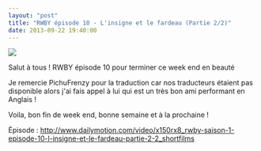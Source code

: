 ```yaml
---
layout: "post"
title: "RWBY épisode 10 - L'insigne et le fardeau (Partie 2/2)"
date: 2013-09-22 19:40:00
---
```

![](http://images1.wikia.nocookie.net/__cb20130919232948/rwby/images/thumb/f/fc/10_00001.png/250px-10_00001.png)

Salut à tous ! RWBY épisode 10 pour terminer ce week end en beauté

Je remercie PichuFrenzy pour la traduction car nos traducteurs étaient pas disponible alors j'ai fais appel à lui qui est un très bon ami performant en Anglais !

Voila, bon fin de week end, bonne semaine et à la prochaine !

Épisode : http://www.dailymotion.com/video/x150rx8_rwby-saison-1-episode-10-l-insigne-et-le-fardeau-partie-2-2_shortfilms
